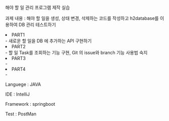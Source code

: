 <h> 해야 할 일 관리 프로그램 제작 실습 </h>


과제 내용 : 해야 할 일을 생성, 상태 변경, 삭제하는 코드를 작성하고 h2database를 이용하여 DB 관리 테스트하기


<li> PART1 </li> - 새로운 할 일을 DB 에 추가하는 API 구현하기
<li> PART2 </li> - 할 일 Task를 조회하는 기능 구현, Git 의 issue와 branch 기능 사용법 숙지
<li> PART3 </li> - 
<li> PART4 </li> - 

Languege : JAVA

IDE : IntelliJ

Framework : springboot

Test : PostMan
